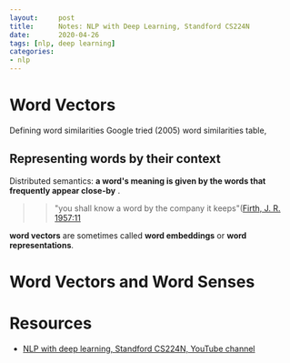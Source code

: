 ```yaml
---
layout:     post
title:      Notes: NLP with Deep Learning, Standford CS224N
date:       2020-04-26
tags: [nlp, deep learning]
categories: 
- nlp
---
```


# Word Vectors
Defining word similarities
Google tried (2005) word similarities table, 

## Representing words by their context
Distributed semantics: **a word's meaning is given by the words that frequently appear close-by** .

>> "you shall know a word by the company it keeps"([Firth, J. R. 1957:11](https://en.wikipedia.org/wiki/John_Rupert_Firth)

**word vectors** are sometimes called **word embeddings** or **word representations**. 


# Word Vectors and Word Senses


# Resources 
* [NLP with deep learning, Standford CS224N, YouTube channel](https://www.youtube.com/watch?v=8rXD5-xhemo&list=PLoROMvodv4rOhcuXMZkNm7j3fVwBBY42z)

